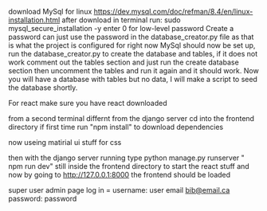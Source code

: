 download MySql 
  for linux https://dev.mysql.com/doc/refman/8.4/en/linux-installation.html
after download in terminal run:
  sudo mysql_secure_installation -y
  enter 0 for low-level password 
  Create a password can just use the password in the database_creator.py file as that is what the project is configured for right now 
  MySql should now be set up, run the database_creator.py to create the database and tables, if it does not work comment out the tables section and just run the create database section then uncomment the tables and run it again and it should work.
  Now you will have a database with tables but no data, I will make a script to seed the database shortly. 

  For react make sure you have react downloaded

  from a second terminal differnt from the django server cd into the frontend directory
  if first time run "npm install" to download dependencies

  now useing matirial ui stuff for css

  then with the django server running type  python manage.py runserver
  " npm run dev" still inside the frontend directory to start the react stuff
  and now by going to http://127.0.0.1:8000 the frontend should be loaded

  super user admin page log in = 
  username: user
  email bib@email.ca
  password: password


